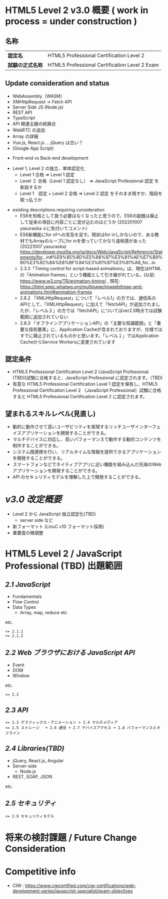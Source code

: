 # HTML5 Level 2 v3.0 概要 ( work in process = under construction ) 

## 名称

|                    |                                               |
|--------------------|-----------------------------------------------|
| **認定名**         | HTML5 Professional Certification Level 2      |
| **試験の正式名称** | HTML5 Professional Certification Level 2 Exam |

## Update consideration and status

- WebAssembly（WASM）
- XMHttpRequest -\> Fetch API
- Server Side JS (Node.js)
- REST API
- TypeScript
- API 関連主題の統廃合
- WebRTC の追加
- Array の詳細
- Vue.js, React.js ... jQuery は古い？
- (Google App Script)

<!-- -->

- Front-end vs Back-end development

<!-- -->

- Level 1, Level 2 の独立、単体認定化
  - Level 1 合格 =\> Level 1 認定
  - Level ２ 合格（Level 1 認定なし） =\> JavaScript Professional 認定 を新設するか
  - Level 1　認定 + Level 2 合格 =\> Level 2 認定 をそのまま残すか、階段を取っ払うか

<!-- -->

- existing descriptions requiring consideration
  - ES6を別格として扱う必要はなくなったと思うので、ES6の副題は廃止して従来の項目に内容ごとに混ぜ込むのはどうか (202201007 yasuraoka ↓に気付いてコメント)
  - ES6新機能にfor ofへの言及を足す。現状はfor inしかないので、ある教材でもArrayのループにfor inを使っていてかなり違和感があった (20221007 yasuraoka) <https://developer.mozilla.org/ja/docs/Web/JavaScript/Reference/Statements/for>...in#%E9%85%8D%E5%88%97%E3%81%AE%E7%B9%B0%E3%82%8A%E8%BF%94%E3%81%97%E3%81%A8_for...in
  - 2.3.3「Timing control for script-based animations」は、現在はHTMLの「Animation frames」という機能として引き継がれている。(以前: <https://www.w3.org/TR/animation-timing/> , 現在: <https://html.spec.whatwg.org/multipage/imagebitmap-and-animations.html#animation-frames>
  - 2.6.2 「XMLHttpRequest」について「レベル1」の方では、通信系のAPIとして、「XMLHttpRequest」に加えて「fetchAPI」が追加されましたが、「レベル２」の方では「fetchAPI」についてはver2.5時点では試験範囲に追加されていない
  - 2.8.3 「オフラインアプリケーションAPI」の「主要な知識範囲」と「重要な技術要素」に、Application Cacheが含まれておりますが、仕様ではすでに廃止されているものかと思います。「レベル１」ではApplication CacheからService Workersに変更されています

## 認定条件

- HTML5 Professional Certification Level 2 (JavaScript Professional (TBD))試験に合格すると、JavaScript Professional に認定されます。（TBD)
- 有意な HTML5 Professional Certification Level 1 認定を保有し、HTML5 Professional Certification Level 2 （JavaScript Professional）試験に合格すると HTML5 Professional Certification Level 2 に認定されます。

## 望まれるスキルレベル(見直し)

- 動的に動作させて高いユーザビリティを実現するリッチユーザインターフェイスアプリケーションを開発することができる。
- マルチデバイスに対応し、高いパフォーマンスで動作する動的コンテンツを制作することができる。
- システム間連携を行い、リアルタイムな情報を提供できるアプリケーションを開発することができる。
- スマートフォンなどでネイティブアプリに近い機能を組み込んだ先端のWebアプリケーションを開発することができる。
- API のセキュリティモデルを理解した上で開発することができる。

# *v3.0 改定概要*

- Level 2 から JavaScript 独立認定化(TBD)
  - server side など
- 新フォーマット (LinuC v10 フォーマット採用)
- 重要度の微調整

# HTML5 Level 2 / JavaScript Professional (TBD) 出題範囲

## *2.1 JavaScript*

- Fundamentals
- Flow Control
- Data Types
  - Array, map, reduce etc

etc.

`<= 2.1.1`  
`<= 2.1.2`

## *2.2 Web ブラウザにおける JavaScript API*

- Event
- DOM
- Window

etc.

`<= 2.2`

## *2.3 API*

`<= 2.3 グラフィックス・アニメーション + 2.4 マルチメディア`  
`<= 2.5 ストレージ　 + 2.6 通信 + 2.7 デバイスアクセス + 2.8 パフォーマンスとオフライン`

## *2.4 Libraries(TBD)*

- jQuery, React.js, Angular
- Server-side
  - Node.js
- REST, SOAP, JSON

etc.

## *2.5 セキュリティ*

`<= 2.9 セキュリティモデル`

# 将来の検討課題 / Future Change Consideration

# Competitive info

- CIW : <https://www.ciwcertified.com/ciw-certifications/web-development-series/javascript-specialist/exam-objectives>
